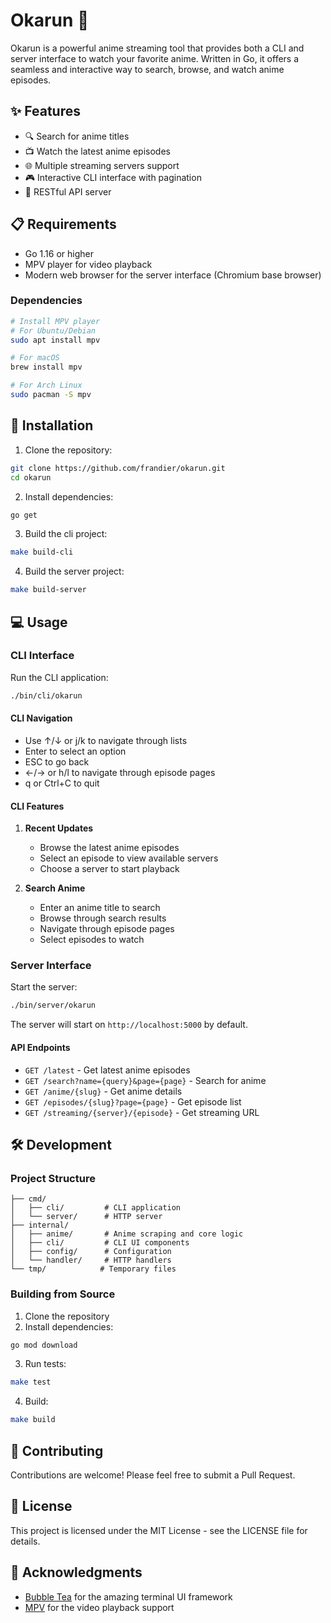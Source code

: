 # Okarun 🌸

Okarun is a powerful anime streaming tool that provides both a CLI and server interface to watch your favorite anime. Written in Go, it offers a seamless and interactive way to search, browse, and watch anime episodes.

## ✨ Features

- 🔍 Search for anime titles
- 📺 Watch the latest anime episodes
- 🌐 Multiple streaming servers support
- 🎮 Interactive CLI interface with pagination
- 🚀 RESTful API server

## 📋 Requirements

- Go 1.16 or higher
- MPV player for video playback
- Modern web browser for the server interface (Chromium base browser)

### Dependencies
```bash
# Install MPV player
# For Ubuntu/Debian
sudo apt install mpv

# For macOS
brew install mpv

# For Arch Linux
sudo pacman -S mpv
```

## 🚀 Installation

1. Clone the repository:
```bash
git clone https://github.com/frandier/okarun.git
cd okarun
```

2. Install dependencies:
```bash
go get
```

3. Build the cli project:
```bash
make build-cli
```

4. Build the server project:
```bash
make build-server
```

## 💻 Usage

### CLI Interface

Run the CLI application:
```bash
./bin/cli/okarun
```

#### CLI Navigation
- Use ↑/↓ or j/k to navigate through lists
- Enter to select an option
- ESC to go back
- ←/→ or h/l to navigate through episode pages
- q or Ctrl+C to quit

#### CLI Features
1. **Recent Updates**
   - Browse the latest anime episodes
   - Select an episode to view available servers
   - Choose a server to start playback

2. **Search Anime**
   - Enter an anime title to search
   - Browse through search results
   - Navigate through episode pages
   - Select episodes to watch

### Server Interface

Start the server:
```bash
./bin/server/okarun
```

The server will start on `http://localhost:5000` by default.

#### API Endpoints

- `GET /latest` - Get latest anime episodes
- `GET /search?name={query}&page={page}` - Search for anime
- `GET /anime/{slug}` - Get anime details
- `GET /episodes/{slug}?page={page}` - Get episode list
- `GET /streaming/{server}/{episode}` - Get streaming URL

## 🛠️ Development

### Project Structure
```
├── cmd/
│   ├── cli/         # CLI application
│   └── server/      # HTTP server
├── internal/
│   ├── anime/       # Anime scraping and core logic
│   ├── cli/         # CLI UI components
│   ├── config/      # Configuration
│   └── handler/     # HTTP handlers
└── tmp/            # Temporary files
```

### Building from Source

1. Clone the repository
2. Install dependencies:
```bash
go mod download
```

3. Run tests:
```bash
make test
```

4. Build:
```bash
make build
```

## 🤝 Contributing

Contributions are welcome! Please feel free to submit a Pull Request.

## 📝 License

This project is licensed under the MIT License - see the LICENSE file for details.

## 🙏 Acknowledgments

- [Bubble Tea](https://github.com/charmbracelet/bubbletea) for the amazing terminal UI framework
- [MPV](https://mpv.io/) for the video playback support
